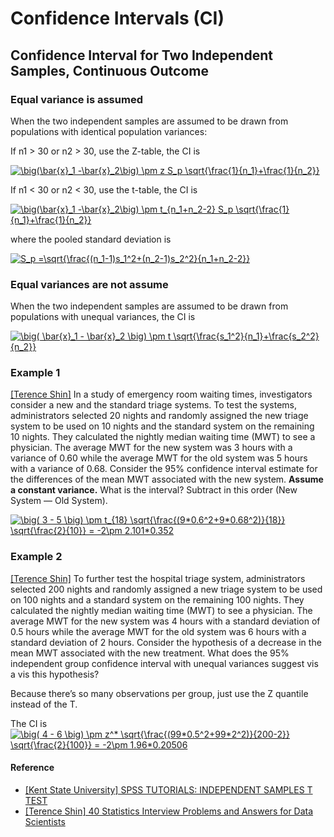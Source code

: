 
# Confidence Intervals (CI)


## Confidence Interval for Two Independent Samples, Continuous Outcome

### Equal variance is assumed

When the two independent samples are assumed to be drawn from populations with identical population variances:

If n1 > 30 or n2 > 30, use the Z-table, the CI is

<a href="https://www.codecogs.com/eqnedit.php?latex=\big(\bar{x}_1&space;-\bar{x}_2\big)&space;\pm&space;z&space;S_p&space;\sqrt{\frac{1}{n_1}&plus;\frac{1}{n_2}}" target="_blank"><img src="https://latex.codecogs.com/gif.latex?\big(\bar{x}_1&space;-\bar{x}_2\big)&space;\pm&space;z&space;S_p&space;\sqrt{\frac{1}{n_1}&plus;\frac{1}{n_2}}" title="\big(\bar{x}_1 -\bar{x}_2\big) \pm z S_p \sqrt{\frac{1}{n_1}+\frac{1}{n_2}}" /></a>


If n1 < 30 or n2 < 30, use the t-table, the CI is

<a href="https://www.codecogs.com/eqnedit.php?latex=\big(\bar{x}_1&space;-\bar{x}_2\big)&space;\pm&space;t_{n_1&plus;n_2-2}&space;S_p&space;\sqrt{\frac{1}{n_1}&plus;\frac{1}{n_2}}" target="_blank"><img src="https://latex.codecogs.com/gif.latex?\big(\bar{x}_1&space;-\bar{x}_2\big)&space;\pm&space;t_{n_1&plus;n_2-2}&space;S_p&space;\sqrt{\frac{1}{n_1}&plus;\frac{1}{n_2}}" title="\big(\bar{x}_1 -\bar{x}_2\big) \pm t_{n_1+n_2-2} S_p \sqrt{\frac{1}{n_1}+\frac{1}{n_2}}" /></a>

where the pooled standard deviation is

<a href="https://www.codecogs.com/eqnedit.php?latex=S_p&space;=\sqrt{\frac{(n_1-1)s_1^2&plus;(n_2-1)s_2^2}{n_1&plus;n_2-2}}" target="_blank"><img src="https://latex.codecogs.com/gif.latex?S_p&space;=\sqrt{\frac{(n_1-1)s_1^2&plus;(n_2-1)s_2^2}{n_1&plus;n_2-2}}" title="S_p =\sqrt{\frac{(n_1-1)s_1^2+(n_2-1)s_2^2}{n_1+n_2-2}}" /></a>


### Equal variances are not assume

When the two independent samples are assumed to be drawn from populations with unequal variances, the CI is

<a href="https://www.codecogs.com/eqnedit.php?latex=\big(&space;\bar{x}_1&space;-&space;\bar{x}_2&space;\big)&space;\pm&space;t&space;\sqrt{\frac{s_1^2}{n_1}&plus;\frac{s_2^2}{n_2}}" target="_blank"><img src="https://latex.codecogs.com/gif.latex?\big(&space;\bar{x}_1&space;-&space;\bar{x}_2&space;\big)&space;\pm&space;t&space;\sqrt{\frac{s_1^2}{n_1}&plus;\frac{s_2^2}{n_2}}" title="\big( \bar{x}_1 - \bar{x}_2 \big) \pm t \sqrt{\frac{s_1^2}{n_1}+\frac{s_2^2}{n_2}}" /></a> 


### Example 1

[[Terence Shin]][40 Statistics Interview Problems and Answers for Data Scientists] In a study of emergency room waiting times, investigators consider a new and the standard triage systems. To test the systems, administrators selected 20 nights and randomly assigned the new triage system to be used on 10 nights and the standard system on the remaining 10 nights. They calculated the nightly median waiting time (MWT) to see a physician. The average MWT for the new system was 3 hours with a variance of 0.60 while the average MWT for the old system was 5 hours with a variance of 0.68. Consider the 95% confidence interval estimate for the differences of the mean MWT associated with the new system. **Assume a constant variance.** What is the interval? Subtract in this order (New System — Old System).

<a href="https://www.codecogs.com/eqnedit.php?latex=\big(&space;3&space;-&space;5&space;\big)&space;\pm&space;t_{18}&space;\sqrt{\frac{(9*0.6^2&plus;9*0.68^2)}{18}}&space;\sqrt{\frac{2}{10}}&space;=&space;-2\pm&space;2.101*0.352" target="_blank"><img src="https://latex.codecogs.com/gif.latex?\big(&space;3&space;-&space;5&space;\big)&space;\pm&space;t_{18}&space;\sqrt{\frac{(9*0.6^2&plus;9*0.68^2)}{18}}&space;\sqrt{\frac{2}{10}}&space;=&space;-2\pm&space;2.101*0.352" title="\big( 3 - 5 \big) \pm t_{18} \sqrt{\frac{(9*0.6^2+9*0.68^2)}{18}} \sqrt{\frac{2}{10}} = -2\pm 2.101*0.352" /></a>


### Example 2

[[Terence Shin]][40 Statistics Interview Problems and Answers for Data Scientists] To further test the hospital triage system, administrators selected 200 nights and randomly assigned a new triage system to be used on 100 nights and a standard system on the remaining 100 nights. They calculated the nightly median waiting time (MWT) to see a physician. The average MWT for the new system was 4 hours with a standard deviation of 0.5 hours while the average MWT for the old system was 6 hours with a standard deviation of 2 hours. Consider the hypothesis of a decrease in the mean MWT associated with the new treatment. What does the 95% independent group confidence interval with unequal variances suggest vis a vis this hypothesis? 

Because there’s so many observations per group, just use the Z quantile instead of the T.

The CI is
<a href="https://www.codecogs.com/eqnedit.php?latex=\big(&space;4&space;-&space;6&space;\big)&space;\pm&space;z^*&space;\sqrt{\frac{(99*0.5^2&plus;99*2^2)}{200-2}}&space;\sqrt{\frac{2}{100}}&space;=&space;-2\pm&space;1.96*0.20506" target="_blank"><img src="https://latex.codecogs.com/gif.latex?\big(&space;4&space;-&space;6&space;\big)&space;\pm&space;z^*&space;\sqrt{\frac{(99*0.5^2&plus;99*2^2)}{200-2}}&space;\sqrt{\frac{2}{100}}&space;=&space;-2\pm&space;1.96*0.20506" title="\big( 4 - 6 \big) \pm z^* \sqrt{\frac{(99*0.5^2+99*2^2)}{200-2}} \sqrt{\frac{2}{100}} = -2\pm 1.96*0.20506" /></a>







#### Reference

* [SPSS TUTORIALS: INDEPENDENT SAMPLES T TEST]: https://libguides.library.kent.edu/spss/independentttest
[[Kent State University] SPSS TUTORIALS: INDEPENDENT SAMPLES T TEST](https://libguides.library.kent.edu/spss/independentttest)
* [40 Statistics Interview Problems and Answers for Data Scientists]:https://towardsdatascience.com/40-statistics-interview-problems-and-answers-for-data-scientists-6971a02b7eee
[[Terence Shin] 40 Statistics Interview Problems and Answers for Data Scientists](https://towardsdatascience.com/40-statistics-interview-problems-and-answers-for-data-scientists-6971a02b7eee)
